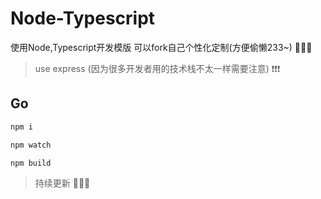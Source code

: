 # Node-Typescript

使用Node,Typescript开发模版 可以fork自己个性化定制(方便偷懒233~) 🤗🤗🤗

> use express (因为很多开发者用的技术栈不太一样需要注意) ❗❗❗

## Go
``` bash
npm i

npm watch

npm build
```

> 持续更新 💖💖💖